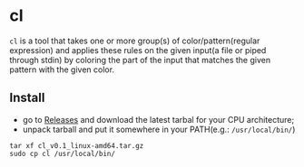 # cl
`cl` is a tool that takes one or more group(s) of color/pattern(regular expression)
and applies these rules on the given input(a file or piped through stdin) by
coloring the part of the input that matches the given pattern with the given color.

## Install
- go to [Releases](https://github.com/aburdulescu/cl/releases) and download the latest tarbal for your CPU architecture;
- unpack tarball and put it somewhere in your PATH(e.g.: `/usr/local/bin/`)
```
tar xf cl_v0.1_linux-amd64.tar.gz
sudo cp cl /usr/local/bin/
```
